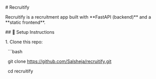 \# Recruitify



Recruitify is a recruitment app built with \*\*FastAPI (backend)\*\* and a \*\*static frontend\*\*.



\## 🚀 Setup Instructions



1\. Clone this repo:

&nbsp;  ```bash

&nbsp;  git clone https://github.com/Salsheja/recruitify.git

&nbsp;  cd recruitify



